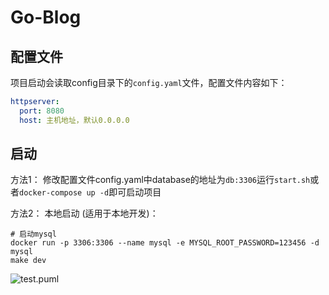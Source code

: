 # Go-Blog

## 配置文件
项目启动会读取config目录下的`config.yaml`文件，配置文件内容如下：
```yaml
httpserver:
  port: 8080
  host: 主机地址，默认0.0.0.0
```

## 启动
方法1：
修改配置文件config.yaml中database的地址为`db:3306`运行`start.sh`或者`docker-compose up -d`即可启动项目

方法2：
本地启动 (适用于本地开发)：
```shell
# 启动mysql
docker run -p 3306:3306 --name mysql -e MYSQL_ROOT_PASSWORD=123456 -d mysql
make dev
```

![test.puml](https://raw.githubusercontent.com/819110812/Go-Blog/test/test.puml)